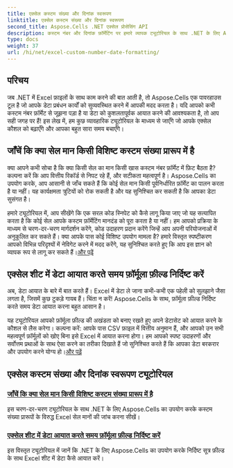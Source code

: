 ```yaml
---
title: एक्सेल कस्टम संख्या और दिनांक स्वरूपण
linktitle: एक्सेल कस्टम संख्या और दिनांक स्वरूपण
second_title: Aspose.Cells .NET एक्सेल प्रोसेसिंग API
description: कस्टम नंबर और दिनांक फ़ॉर्मेटिंग पर हमारे व्यापक ट्यूटोरियल के साथ .NET के लिए Aspose.Cells का उपयोग करना सीखें। अपने Excel कौशल को अनुकूलित करें।
type: docs
weight: 37
url: /hi/net/excel-custom-number-date-formatting/
---
```

## परिचय

जब .NET में Excel फ़ाइलों के साथ काम करने की बात आती है, तो Aspose.Cells एक पावरहाउस टूल है जो आपके डेटा प्रबंधन कार्यों को सुव्यवस्थित करने में आपकी मदद करता है। यदि आपको कभी कस्टम नंबर फ़ॉर्मेट से जूझना पड़ा है या डेटा को कुशलतापूर्वक आयात करने की आवश्यकता है, तो आप सही जगह पर हैं! इस लेख में, हम कुछ व्यावहारिक ट्यूटोरियल के माध्यम से जाएँगे जो आपके एक्सेल कौशल को बढ़ाएँगे और आपका बहुत सारा समय बचाएँगे।

## जाँचें कि क्या सेल मान किसी विशिष्ट कस्टम संख्या प्रारूप में है

क्या आपने कभी सोचा है कि क्या किसी सेल का मान किसी खास कस्टम नंबर फ़ॉर्मेट में फ़िट बैठता है? कल्पना करें कि आप वित्तीय रिकॉर्ड से निपट रहे हैं, और सटीकता महत्वपूर्ण है। Aspose.Cells का उपयोग करके, आप आसानी से जाँच सकते हैं कि कोई सेल मान किसी पूर्वनिर्धारित फ़ॉर्मेट का पालन करता है या नहीं। यह कार्यक्षमता त्रुटियों को रोक सकती है और यह सुनिश्चित कर सकती है कि आपका डेटा सुसंगत है। 

हमारे ट्यूटोरियल में, आप सीखेंगे कि एक सरल कोड स्निपेट को कैसे लागू किया जाए जो यह सत्यापित करता है कि कोई सेल आपके कस्टम फ़ॉर्मेटिंग मानदंड को पूरा करता है या नहीं। हम आपको प्रक्रिया के माध्यम से चरण-दर-चरण मार्गदर्शन करेंगे, कोड उदाहरण प्रदान करेंगे जिन्हें आप अपनी परियोजनाओं में अनुकूलित कर सकते हैं। क्या आपके पास कोई विशिष्ट उपयोग मामला है? हमारे विस्तृत स्पष्टीकरण आपको विभिन्न परिदृश्यों में नेविगेट करने में मदद करेंगे, यह सुनिश्चित करते हुए कि आप इस ज्ञान को व्यापक रूप से लागू कर सकते हैं।[और पढ़ें](./check-if-a-cell-value-is-in-a-specific-custom-number-format/)

## एक्सेल शीट में डेटा आयात करते समय फ़ॉर्मूला फ़ील्ड निर्दिष्ट करें

अब, डेटा आयात के बारे में बात करते हैं। Excel में डेटा ले जाना कभी-कभी एक पहेली को सुलझाने जैसा लगता है, जिसमें कुछ टुकड़े गायब हैं। चिंता न करें! Aspose.Cells के साथ, फ़ॉर्मूला फ़ील्ड निर्दिष्ट करते समय डेटा आयात करना बहुत आसान है।

यह ट्यूटोरियल आपको फ़ॉर्मूला फ़ील्ड की अखंडता को बनाए रखते हुए अपने डेटासेट को आयात करने के कौशल से लैस करेगा। कल्पना करें: आपके पास CSV फ़ाइल में वित्तीय अनुमान हैं, और आपको उन सभी महत्वपूर्ण फ़ॉर्मूलों को खोए बिना इसे Excel में आयात करना होगा। हम आपको स्पष्ट उदाहरणों और सर्वोत्तम प्रथाओं के साथ ऐसा करने का तरीका दिखाते हैं जो सुनिश्चित करते हैं कि आपका डेटा बरकरार और उपयोग करने योग्य हो।[और पढ़ें](./specify-formula-fields-while-importing-data-to-worksheet-in-excel/)

## एक्सेल कस्टम संख्या और दिनांक स्वरूपण ट्यूटोरियल
### [जाँचें कि क्या सेल मान किसी विशिष्ट कस्टम संख्या प्रारूप में है](./check-if-a-cell-value-is-in-a-specific-custom-number-format/)
इस चरण-दर-चरण ट्यूटोरियल के साथ .NET के लिए Aspose.Cells का उपयोग करके कस्टम संख्या प्रारूपों के विरुद्ध Excel सेल मानों की जांच करना सीखें।
### [एक्सेल शीट में डेटा आयात करते समय फ़ॉर्मूला फ़ील्ड निर्दिष्ट करें](./specify-formula-fields-while-importing-data-to-worksheet-in-excel/)
इस विस्तृत ट्यूटोरियल में जानें कि .NET के लिए Aspose.Cells का उपयोग करके निर्दिष्ट सूत्र फ़ील्ड के साथ Excel शीट में डेटा कैसे आयात करें।
